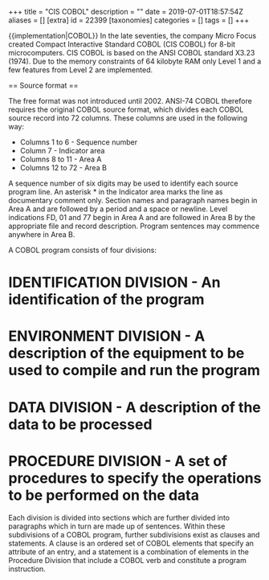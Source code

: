 +++
title = "CIS COBOL"
description = ""
date = 2019-07-01T18:57:54Z
aliases = []
[extra]
id = 22399
[taxonomies]
categories = []
tags = []
+++

{{implementation|COBOL}}
In the late seventies, the company Micro Focus created Compact Interactive Standard COBOL (CIS COBOL) for 8-bit microcomputers.  CIS COBOL is based on the ANSI COBOL standard X3.23 (1974). Due to the memory constraints of 64 kilobyte RAM only Level 1 and a few features from Level 2 are implemented.

== Source format ==

The free format was not introduced until 2002. ANSI-74 COBOL therefore requires the original COBOL source format, which divides each COBOL source record into 72 columns. These columns are used in the following way:
* Columns 1 to 6 - Sequence number
* Column 7 - Indicator area
* Columns 8 to 11 - Area A
* Columns 12 to 72 - Area B

A sequence number of six digits may be used to identify each source program line. An asterisk * in the Indicator area marks the line as documentary comment only. Section names and paragraph names begin in Area A and are followed by a period and a space or newline. Level indications FD, 01 and 77 begin in Area A and are followed in Area B by the appropriate file and
record description. Program sentences may commence anywhere in Area B.

A COBOL program consists of four divisions:

# IDENTIFICATION DIVISION - An identification of the program
# ENVIRONMENT DIVISION - A description of the equipment to be used to compile and run the program
# DATA DIVISION - A description of the data to be processed
# PROCEDURE DIVISION - A set of procedures to specify the operations to be performed on the data

Each division is divided into sections which are further divided into paragraphs which in turn are made
up of sentences. Within these subdivisions of a COBOL program, further subdivisions exist as clauses and statements. A clause is an ordered set of COBOL elements that specify an attribute of an entry, and a statement is a combination of elements in the Procedure Division that include a COBOL verb and constitute a program instruction.
